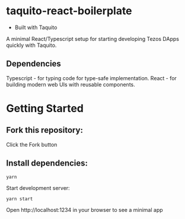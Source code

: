 # taquito-react-boilerplate

- Built with Taquito

A minimal React/Typescript setup for starting developing Tezos DApps quickly with Taquito.

## Dependencies

Typescript - for typing code for type-safe implementation.
React - for building modern web UIs with reusable components.

# Getting Started

## Fork this repository:

Click the Fork button

## Install dependencies:

`yarn`

Start development server:

`yarn start`

Open http://localhost:1234 in your browser to see a minimal app
